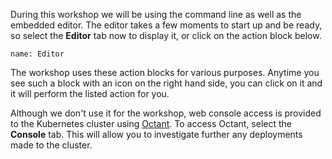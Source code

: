 During this workshop we will be using the command line as well as the embedded editor. The editor takes a few moments to start up and be ready, so select the **Editor** tab now to display it, or click on the action block below.

```dashboard:open-dashboard
name: Editor
```

The workshop uses these action blocks for various purposes. Anytime you see such a block with an icon on the right hand side, you can click on it and it will perform the listed action for you.

Although we don't use it for the workshop, web console access is provided to the Kubernetes cluster using [Octant](https://octant.dev/). To access Octant, select the **Console** tab. This will allow you to investigate further any deployments made to the cluster.